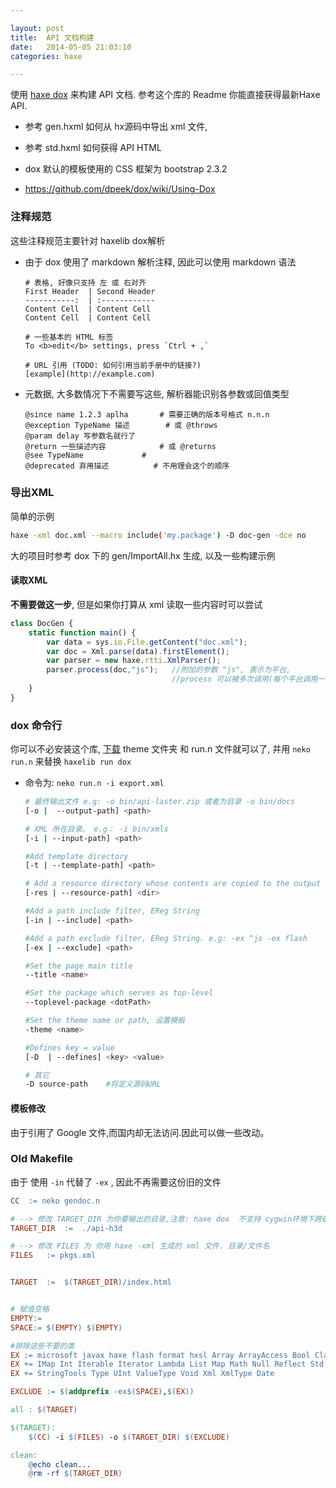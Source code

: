 ```yaml
---

layout: post
title:  API 文档构建
date:   2014-05-05 21:03:10
categories: haxe

---
```


使用 [haxe dox](https://github.com/dpeek/dox) 来构建 API 文档. 参考这个库的 Readme 你能直接获得最新Haxe API.

* 参考 gen.hxml 如何从 hx源码中导出 xml 文件,

* 参考 std.hxml 如何获得 API HTML

* dox 默认的模板使用的 CSS 框架为 bootstrap 2.3.2

* https://github.com/dpeek/dox/wiki/Using-Dox

<!-- more -->


### 注释规范

这些注释规范主要针对 haxelib dox解析

* 由于 dox 使用了 markdown 解析注释, 因此可以使用 markdown 语法

  ```
  # 表格, 好像只支持 左 或 右对齐
  First Header  | Second Header
  -----------:  | :------------
  Content Cell  | Content Cell
  Content Cell  | Content Cell

  # 一些基本的 HTML 标签
  To <b>edit</b> settings, press `Ctrl + ,`

  # URL 引用 (TODO: 如何引用当前手册中的链接?)
  [example](http://example.com)
  ```

* 元数据, 大多数情况下不需要写这些, 解析器能识别各参数或回值类型

  ```
  @since name 1.2.3 aplha		# 需要正确的版本号格式 n.n.n
  @exception TypeName 描述		# 或 @throws
  @param delay 写参数名就行了
  @return 一些描述内容			# 或 @returns
  @see TypeName				#
  @deprecated 弃用描述			# 不用理会这个的顺序
  ```

### 导出XML

简单的示例

```bash
haxe -xml doc.xml --macro include('my.package') -D doc-gen -dce no
```

大的项目时参考 dox 下的 gen/ImportAll.hx 生成, 以及一些构建示例

#### 读取XML

**不需要做这一步**, 但是如果你打算从 xml 读取一些内容时可以尝试

```js
class DocGen {
    static function main() {
        var data = sys.io.File.getContent("doc.xml");
        var doc = Xml.parse(data).firstElement();
        var parser = new haxe.rtti.XmlParser();
        parser.process(doc,"js");	//附加的参数 "js", 表示为平台,
									//process 可以被多次调用(每个平台调用一次)
    }
}
```

### dox 命令行

你可以不必安装这个库, [下载](https://github.com/dpeek/dox) theme 文件夹 和 run.n 文件就可以了, 并用 `neko run.n` 来替换 `haxelib run dox`

* 命令为: `neko run.n -i export.xml`

  ```bash
  # 最终输出文件 e.g: -o bin/api-laster.zip 或者为目录 -o bin/docs
  [-o |  --output-path] <path>

  # XML 所在目录。 e.g： -i bin/xmls
  [-i | --input-path] <path>

  #Add template directory
  [-t | --template-path] <path>

  # Add a resource directory whose contents are copied to the output directory
  [-res | --resource-path] <dir>

  #Add a path include filter, EReg String
  [-in | --include] <path>

  #Add a path exclude filter, EReg String. e.g: -ex ^js -ex flash
  [-ex | --exclude] <path>

  #Set the page main title
  --title <name>

  #Set the package which serves as top-level
  --toplevel-package <dotPath>

  #Set the theme name or path, 设置模板
  -theme <name>

  #Defines key = value
  [-D  | --defines] <key> <value>

  # 其它
  -D source-path 	#将定义源码URL
  ```

#### 模板修改

由于引用了 Google 文件,而国内却无法访问.因此可以做一些改动。

### Old Makefile

由于 使用 `-in` 代替了 `-ex` , 因此不再需要这份旧的文件

```makefile
CC  := neko gendoc.n

# --> 修改 TARGET_DIR 为你要输出的目录,注意: haxe dox  不支持 cygwin环境下跨磁盘的的目录
TARGET_DIR  :=  ./api-h3d

# --> 修改 FILES 为 你用 haxe -xml 生成的 xml 文件. 目录/文件名
FILES   := pkgs.xml


TARGET  :=  $(TARGET_DIR)/index.html


# 赋值空格
EMPTY:=
SPACE:= $(EMPTY) $(EMPTY)

#排除这些不要的类
EX := microsoft javax haxe flash format hxsl Array ArrayAccess Bool Class Dynamic EReg Enum EnumValue Float
EX += IMap Int Iterable Iterator Lambda List Map Math Null Reflect Std String StringBuf
EX += StringTools Type UInt ValueType Void Xml XmlType Date

EXCLUDE := $(addprefix -ex$(SPACE),$(EX))

all : $(TARGET)

$(TARGET):
    $(CC) -i $(FILES) -o $(TARGET_DIR) $(EXCLUDE)

clean:
    @echo clean...
    @rm -rf $(TARGET_DIR)
```

<br />
